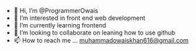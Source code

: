 - 👋 Hi, I’m @ProgrammerOwais
- 👀 I’m interested in front end web development
- 🌱 I’m currently learning frontend
- 💞️ I’m looking to collaborate on leaning how to use github
- 📫 How to reach me ... muhammadowaiskhan616@gmail.com

<!---
ProgrammerOwais/ProgrammerOwais is a ✨ special ✨ repository because its `README.md` (this file) appears on your GitHub profile.
You can click the Preview link to take a look at your changes.
--->
